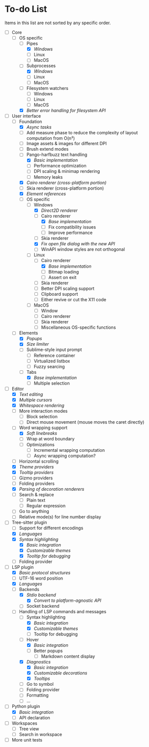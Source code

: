 # To-do List

Items in this list are not sorted by any specific order.

- [ ] Core
	- [ ] OS specific
		- [ ] Pipes
			- [x] _Windows_
			- [ ] Linux
			- [ ] MacOS
		- [ ] Subprocesses
			- [x] _Windows_
			- [ ] Linux
			- [ ] MacOS
		- [ ] Filesystem watchers
			- [ ] Windows
			- [ ] Linux
			- [ ] MacOS
		- [x] _Better error handling for filesystem API_
- [ ] User interface
	- [ ] Foundation
		- [x] _Async tasks_
		- [ ] Add measure phase to reduce the complexity of layout computation from O(n²)
		- [ ] Image assets & images for different DPI
		- [ ] Brush extend modes
		- [ ] Pango-harfbuzz text handling
			- [x] _Basic implementation_
			- [ ] Performance optimization
			- [ ] DPI scaling & minimap rendering
			- [ ] Memory leaks
		- [x] _Cairo renderer (cross-platform portion)_
		- [ ] Skia renderer (cross-platform portion)
		- [x] _Element references_
		- [ ] OS specific
			- [ ] Windows
				- [x] _Direct2D renderer_
				- [ ] Cairo renderer
					- [x] _Base implementation_
					- [ ] Fix compatibility issues
					- [ ] Improve performance
				- [ ] Skia renderer
				- [x] _Fix open file dialog with the new API_
				- [ ] WinAPI window styles are not orthogonal
			- [ ] Linux
				- [ ] Cairo renderer
					- [x] _Base implementation_
					- [ ] Bitmap loading
					- [ ] Assert on exit
				- [ ] Skia renderer
				- [ ] Better DPI scaling support
				- [ ] Clipboard support
				- [ ] Either revive or cut the X11 code
			- [ ] MacOS
				- [ ] Window
				- [ ] Cairo renderer
				- [ ] Skia renderer
				- [ ] Miscellaneous OS-specific functions
	- [ ] Elements
		- [x] _Popups_
		- [x] _Size limiter_
		- [ ] Sublime-style input prompt
			- [ ] Reference container
			- [ ] Virtualized listbox
			- [ ] Fuzzy searcing
		- [ ] Tabs
			- [x] _Base implementation_
			- [ ] Multiple selection
- [ ] Editor
	- [x] _Text editing_
	- [x] _Multiple cursors_
	- [x] _Whitespace rendering_
	- [ ] More interaction modes
		- [ ] Block selection
		- [ ] Direct mouse movement (mouse moves the caret directly)
	- [ ] Word wrapping support
		- [x] _Soft linebreaks_
		- [ ] Wrap at word boundary
		- [ ] Optimizations
			- [ ] Incremental wrapping computation
			- [ ] Async wrapping computation?
	- [ ] Horizontal scrolling
	- [x] _Theme providers_
	- [x] _Tooltip providers_
	- [ ] Gizmo providers
	- [ ] Folding providers
	- [x] _Parsing of decoration renderers_
	- [ ] Search & replace
		- [ ] Plain text
		- [ ] Regular expression
	- [ ] Go to anything
	- [ ] Relative mode(s) for line number display
- [ ] Tree-sitter plugin
	- [ ] Support for different encodings
	- [x] _Languages_
	- [x] _Syntax highlighting_
		- [x] _Basic integration_
		- [x] _Customizable themes_
		- [x] _Tooltip for debugging_
	- [ ] Folding provider
- [ ] LSP plugin
	- [x] _Basic protocol structures_
	- [ ] UTF-16 word position
	- [x] _Languages_
	- [ ] Backends
		- [x] _Stdio backend_
			- [x] _Convert to platform-agnostic API_
		- [ ] Socket backend
	- [ ] Handling of LSP commands and messages
		- [ ] Syntax highlighting
			- [x] _Basic integration_
			- [x] _Customizable themes_
			- [ ] Tooltip for debugging
		- [ ] Hover
			- [x] _Basic integration_
			- [ ] Better popups
				- [ ] Markdown content display
		- [x] _Diagnostics_
			- [x] _Basic integration_
			- [x] _Customizable decorations_
			- [x] _Tooltips_
		- [ ] Go to symbol
		- [ ] Folding provider
		- [ ] Formatting
		- [ ] ...
- [ ] Python plugin
	- [x] _Basic integration_
	- [ ] API declaration
- [ ] Workspaces
	- [ ] Tree view
	- [ ] Search in workspace
- [ ] More unit tests
